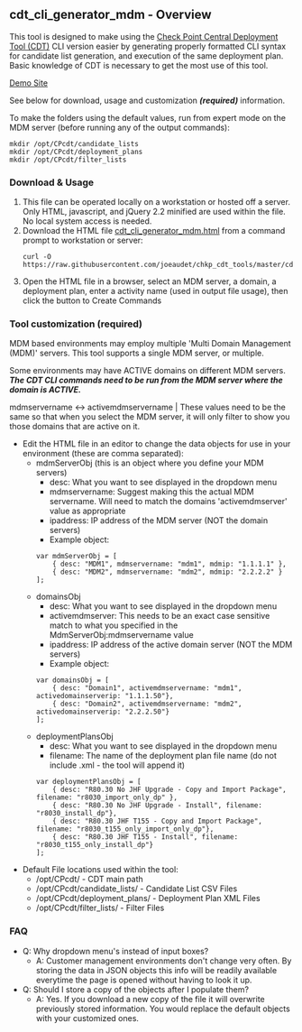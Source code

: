 ## cdt_cli_generator_mdm - Overview
This tool is designed to make using the [Check Point Central Deployment Tool (CDT)](https://supportcenter.checkpoint.com/supportcenter/portal?eventSubmit_doGoviewsolutiondetails=&solutionid=sk111158) CLI version easier by generating properly formatted CLI syntax for candidate list generation, and execution of the same deployment plan. Basic knowledge of CDT is necessary to get the most use of this tool.

[Demo Site](http://www.pinktech.pro/cdt_tool_demo/cdt_cli_generator_mdm.html)

See below for download, usage and customization ***(required)*** information.

To make the folders using the default values, run from expert mode on the MDM server (before running any of the output commands):
```
mkdir /opt/CPcdt/candidate_lists
mkdir /opt/CPcdt/deployment_plans
mkdir /opt/CPcdt/filter_lists
```

### Download & Usage
1. This file can be operated locally on a workstation or hosted off a server. Only HTML, javascript, and jQuery 2.2 minified are used within the file. No local system access is needed.
1. Download the HTML file [cdt_cli_generator_mdm.html](https://raw.githubusercontent.com/joeaudet/chkp_cdt_tools/master/cdt_cli_generators/cdt_cli_generator_mdm.html) from a command prompt to workstation or server:
	```
	curl -O https://raw.githubusercontent.com/joeaudet/chkp_cdt_tools/master/cdt_cli_generators/cdt_cli_generator_mdm.html
	```
1. Open the HTML file in a browser, select an MDM server, a domain, a deployment plan, enter a activity name (used in output file usage), then click the button to Create Commands

### Tool customization (required)
MDM based environments may employ multiple 'Multi Domain Management (MDM)' servers. This tool supports a single MDM server, or multiple.

Some environments may have ACTIVE domains on different MDM servers. ***The CDT CLI commands need to be run from the MDM server where the domain is ACTIVE.***

mdmservername <-> activemdmservername | These values need to be the same so that when you select the MDM server, it will only filter to show you those domains that are active on it.

- Edit the HTML file in an editor to change the data objects for use in your environment (these are comma separated):
	- mdmServerObj (this is an object where you define your MDM servers)
		- desc: What you want to see displayed in the dropdown menu
		- mdmservername: Suggest making this the actual MDM servername. Will need to match the domains 'activemdmserver' value as appropriate
		- ipaddress: IP address of the MDM server (NOT the domain servers)
		- Example object:
		```
		var mdmServerObj = [
			{ desc: "MDM1", mdmservername: "mdm1", mdmip: "1.1.1.1" },
			{ desc: "MDM2", mdmservername: "mdm2", mdmip: "2.2.2.2" }
		];
		```
	- domainsObj
		- desc: What you want to see displayed in the dropdown menu
		- activemdmserver: This needs to be an exact case sensitive match to what you specified in the MdmServerObj:mdmservername value
		- ipaddress: IP address of the active domain server (NOT the MDM servers)
		- Example object:
		```
		var domainsObj = [
			{ desc: "Domain1", activemdmservername: "mdm1", activedomainserverip: "1.1.1.50"},
			{ desc: "Domain2", activemdmservername: "mdm2", activedomainserverip: "2.2.2.50"}
		];
		```
	- deploymentPlansObj
		- desc: What you want to see displayed in the dropdown menu
		- filename: The name of the deployment plan file name (do not include .xml - the tool will append it)
		```
		var deploymentPlansObj = [
			{ desc: "R80.30 No JHF Upgrade - Copy and Import Package", filename: "r8030_import_only_dp" },
			{ desc: "R80.30 No JHF Upgrade - Install", filename: "r8030_install_dp"},
			{ desc: "R80.30 JHF T155 - Copy and Import Package", filename: "r8030_t155_only_import_only_dp"},
			{ desc: "R80.30 JHF T155 - Install", filename: "r8030_t155_only_install_dp"}
		];
		```
- Default File locations used within the tool:
	- /opt/CPcdt/ - CDT main path
	- /opt/CPcdt/candidate_lists/ - Candidate List CSV Files
	- /opt/CPcdt/deployment_plans/ - Deployment Plan XML Files
	- /opt/CPcdt/filter_lists/ - Filter Files

### FAQ
- Q: Why dropdown menu's instead of input boxes?
	- A: Customer management environments don't change very often. By storing the data in JSON objects this info will be readily available everytime the page is opened without having to look it up.
- Q: Should I store a copy of the objects after I populate them?
	- A: Yes. If you download a new copy of the file it will overwrite previously stored information. You would replace the default objects with your customized ones.